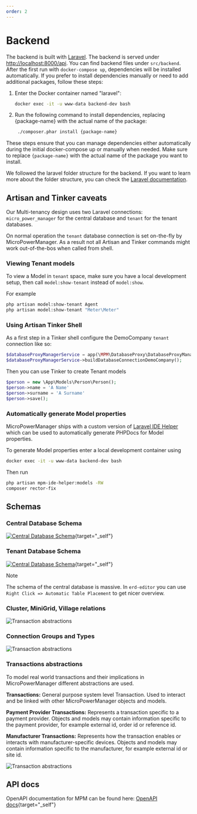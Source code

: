 ```yaml
---
order: 2
---
```


# Backend

The backend is built with [Laravel](https://laravel.com/).
The backend is served under <http://localhost:8000/api>.
You can find backend files under `src/backend`.
After the first run with `docker-compose up`, dependencies will be installed automatically.
If you prefer to install dependencies manually or need to add additional packages, follow these steps:

1. Enter the Docker container named "laravel":

   ```bash
   docker exec -it -u www-data backend-dev bash
   ```

2. Run the following command to install dependencies, replacing {package-name} with the actual name of the package:

   ```bash
    ./composer.phar install {package-name}
   ```

These steps ensure that you can manage dependencies either automatically during the initial docker-compose up or
manually when needed.
Make sure to replace `{package-name}` with the actual name of the package you want to install.

We followed the laravel folder structure for the backend.
If you want to learn more about the folder structure, you can check the [Laravel documentation](https://laravel.com/docs/9.x/structure).

## Artisan and Tinker caveats

Our Multi-tenancy design uses two Laravel connections: `micro_power_manager` for the central database and `tenant` for the tenant databases.

On normal operation the `tenant` database connection is set on-the-fly by MicroPowerManager.
As a result not all Artisan and Tinker commands might work out-of-the-bos when called from shell.

### Viewing Tenant models

To view a Model in `tenant` space, make sure you have a local development setup, then call `model:show-tenant` instead of `model:show`.

For example

```sh
php artisan model:show-tenant Agent
php artisan model:show-tenant "Meter\Meter"
```

### Using Artisan Tinker Shell

As a first step in a Tinker shell configure the DemoCompany `tenant` connection like so:

```php
$databaseProxyManagerService = app(\MPM\DatabaseProxy\DatabaseProxyManagerService::class);
$databaseProxyManagerService->buildDatabaseConnectionDemoCompany();
```

Then you can use Tinker to create Tenant models

```php
$person = new \App\Models\Person\Person();
$person->name = 'A Name'
$person->surname = 'A Surname'
$person->save();
```

### Automatically generate Model properties

MicroPowerManager ships with a custom version of [Laravel IDE Helper](https://github.com/barryvdh/laravel-ide-helper) which can be used to automatically generate PHPDocs for Model properties.

To generate Model properties enter a local development container using

```bash
docker exec -it -u www-data backend-dev bash
```

Then run

```bash
php artisan mpm-ide-helper:models -RW
composer rector-fix
```

## Schemas

### Central Database Schema

<!-- prettier-ignore -->
[![Central Database Schema](images/schema_central_database.png)](/schemas/central_database/index.html){target="_self"}

### Tenant Database Schema

<!-- prettier-ignore -->
[![Central Database Schema](images/schema_tenant_database.png)](/schemas/tenant_database/index.html){target="_self"}

> [!NOTE]
> The schema of the central database is massive.
> In `erd-editor` you can use `Right Click => Automatic Table Placement` to get nicer overview.

### Cluster, MiniGrid, Village relations

![Transaction abstractions](images/cluster_minigrid_village.excalidraw.svg)

### Connection Groups and Types

![Transaction abstractions](images/connection_groups_types.excalidraw.svg)

### Transactions abstractions

To model real world transactions and their implications in MicroPowerManager different abstractions are used.

**Transactions:** General purpose system level Transaction.
Used to interact and be linked with other MicroPowerManager objects and models.

**Payment Provider Transactions:** Represents a transaction specific to a payment provider.
Objects and models may contain information specific to the payment provider, for example external id, order id or reference id.

**Manufacturer Transactions:** Represents how the transaction enables or interacts with manufacturer-specific devices.
Objects and models may contain information specific to the manufacturer, for example external id or site id.

![Transaction abstractions](images/transactions.excalidraw.svg)

## API docs

<!-- prettier-ignore -->
OpenAPI documentation for MPM can be found here: [OpenAPI docs](/openapi/index.html){target="_self"}

```

```
